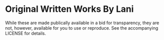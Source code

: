 # Original Written Works By Lani

While these are made publically available in a bid for transparency, they are not, however, available for you to use or reproduce. See the accompanying LICENSE for details.
